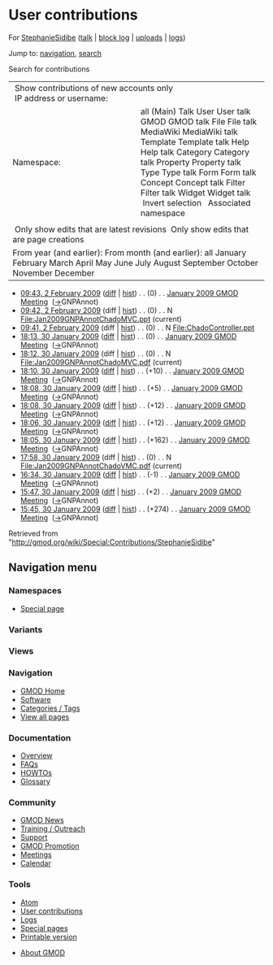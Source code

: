 <div id="mw-page-base" class="noprint">

</div>

<div id="mw-head-base" class="noprint">

</div>

<div id="content" class="mw-body" role="main">

<span id="top"></span>

<div id="mw-js-message" style="display:none;">

</div>



# <span dir="auto">User contributions</span>

<div id="bodyContent">

<div id="contentSub">

For <a
href="/mediawiki/index.php?title=User:StephanieSidibe&amp;action=edit&amp;redlink=1"
class="new"
title="User:StephanieSidibe (page does not exist)">StephanieSidibe</a>
(<a
href="/mediawiki/index.php?title=User_talk:StephanieSidibe&amp;action=edit&amp;redlink=1"
class="new"
title="User talk:StephanieSidibe (page does not exist)">talk</a> \|
[block
log](/mediawiki/index.php?title=Special:Log/block&page=User%3AStephanieSidibe "Special:Log/block")
\|
[uploads](/wiki/Special:ListFiles/StephanieSidibe "Special:ListFiles/StephanieSidibe")
\|
[logs](/wiki/Special:Log/StephanieSidibe "Special:Log/StephanieSidibe"))

</div>

<div id="jump-to-nav" class="mw-jump">

Jump to: [navigation](#mw-navigation), [search](#p-search)

</div>

<div id="mw-content-text">

Search for contributions

<table class="mw-contributions-table">
<colgroup>
<col style="width: 50%" />
<col style="width: 50%" />
</colgroup>
<tbody>
<tr class="odd">
<td colspan="2"> Show contributions of new accounts only<br />
 IP address or username:</td>
</tr>
<tr class="even">
<td class="mw-label">Namespace:</td>
<td>all (Main) Talk User User talk GMOD GMOD talk File File talk
MediaWiki MediaWiki talk Template Template talk Help Help talk Category
Category talk Property Property talk Type Type talk Form Form talk
Concept Concept talk Filter Filter talk Widget Widget talk  
 Invert selection 
 Associated namespace </td>
</tr>
<tr class="odd">
<td colspan="2"></td>
</tr>
<tr class="even">
<td colspan="2"> Only show edits that are latest revisions
 Only show edits that are page creations</td>
</tr>
<tr class="odd">
<td colspan="2">From year (and earlier): From month (and earlier): all
January February March April May June July August September October
November December</td>
</tr>
</tbody>
</table>

- <a
  href="/mediawiki/index.php?title=January_2009_GMOD_Meeting&amp;oldid=7516"
  class="mw-changeslist-date" title="January 2009 GMOD Meeting">09:43, 2
  February 2009</a>
  ([diff](/mediawiki/index.php?title=January_2009_GMOD_Meeting&diff=prev&oldid=7516 "January 2009 GMOD Meeting")
  \|
  [hist](/mediawiki/index.php?title=January_2009_GMOD_Meeting&action=history "January 2009 GMOD Meeting"))
  <span class="mw-changeslist-separator">. .</span>
  <span class="mw-plusminus-null" dir="ltr"
  title="46,432 bytes after change">(0)</span>‎
  <span class="mw-changeslist-separator">. .</span>
  <a href="/wiki/January_2009_GMOD_Meeting" class="mw-contributions-title"
  title="January 2009 GMOD Meeting">January 2009 GMOD Meeting</a> ‎
  <span class="comment">([→](/wiki/January_2009_GMOD_Meeting#GNPAnnot "January 2009 GMOD Meeting")‎<span dir="auto"><span class="autocomment">GNPAnnot</span></span>)</span>
- <a
  href="/mediawiki/index.php?title=File:Jan2009GNPAnnotChadoMVC.ppt&amp;oldid=7515"
  class="mw-changeslist-date"
  title="File:Jan2009GNPAnnotChadoMVC.ppt">09:42, 2 February 2009</a>
  (diff \|
  [hist](/mediawiki/index.php?title=File:Jan2009GNPAnnotChadoMVC.ppt&action=history "File:Jan2009GNPAnnotChadoMVC.ppt"))
  <span class="mw-changeslist-separator">. .</span>
  <span class="mw-plusminus-null" dir="ltr"
  title="0 bytes after change">(0)</span>‎
  <span class="mw-changeslist-separator">. .</span> N
  <a href="/wiki/File:Jan2009GNPAnnotChadoMVC.ppt"
  class="mw-contributions-title"
  title="File:Jan2009GNPAnnotChadoMVC.ppt">File:Jan2009GNPAnnotChadoMVC.ppt</a>
  ‎ <span class="mw-uctop">(current)</span>
- <a
  href="/mediawiki/index.php?title=File:ChadoController.ppt&amp;oldid=7514"
  class="mw-changeslist-date" title="File:ChadoController.ppt">09:41, 2
  February 2009</a> (diff \|
  [hist](/mediawiki/index.php?title=File:ChadoController.ppt&action=history "File:ChadoController.ppt"))
  <span class="mw-changeslist-separator">. .</span>
  <span class="mw-plusminus-null" dir="ltr"
  title="0 bytes after change">(0)</span>‎
  <span class="mw-changeslist-separator">. .</span> N
  <a href="/wiki/File:ChadoController.ppt" class="mw-contributions-title"
  title="File:ChadoController.ppt">File:ChadoController.ppt</a> ‎
- <a
  href="/mediawiki/index.php?title=January_2009_GMOD_Meeting&amp;oldid=7416"
  class="mw-changeslist-date" title="January 2009 GMOD Meeting">18:13, 30
  January 2009</a>
  ([diff](/mediawiki/index.php?title=January_2009_GMOD_Meeting&diff=prev&oldid=7416 "January 2009 GMOD Meeting")
  \|
  [hist](/mediawiki/index.php?title=January_2009_GMOD_Meeting&action=history "January 2009 GMOD Meeting"))
  <span class="mw-changeslist-separator">. .</span>
  <span class="mw-plusminus-null" dir="ltr"
  title="46,575 bytes after change">(0)</span>‎
  <span class="mw-changeslist-separator">. .</span>
  <a href="/wiki/January_2009_GMOD_Meeting" class="mw-contributions-title"
  title="January 2009 GMOD Meeting">January 2009 GMOD Meeting</a> ‎
  <span class="comment">([→](/wiki/January_2009_GMOD_Meeting#GNPAnnot "January 2009 GMOD Meeting")‎<span dir="auto"><span class="autocomment">GNPAnnot</span></span>)</span>
- <a
  href="/mediawiki/index.php?title=File:Jan2009GNPAnnotChadoMVC.pdf&amp;oldid=7415"
  class="mw-changeslist-date"
  title="File:Jan2009GNPAnnotChadoMVC.pdf">18:12, 30 January 2009</a>
  (diff \|
  [hist](/mediawiki/index.php?title=File:Jan2009GNPAnnotChadoMVC.pdf&action=history "File:Jan2009GNPAnnotChadoMVC.pdf"))
  <span class="mw-changeslist-separator">. .</span>
  <span class="mw-plusminus-null" dir="ltr"
  title="0 bytes after change">(0)</span>‎
  <span class="mw-changeslist-separator">. .</span> N
  <a href="/wiki/File:Jan2009GNPAnnotChadoMVC.pdf"
  class="mw-contributions-title"
  title="File:Jan2009GNPAnnotChadoMVC.pdf">File:Jan2009GNPAnnotChadoMVC.pdf</a>
  ‎ <span class="mw-uctop">(current)</span>
- <a
  href="/mediawiki/index.php?title=January_2009_GMOD_Meeting&amp;oldid=7414"
  class="mw-changeslist-date" title="January 2009 GMOD Meeting">18:10, 30
  January 2009</a>
  ([diff](/mediawiki/index.php?title=January_2009_GMOD_Meeting&diff=prev&oldid=7414 "January 2009 GMOD Meeting")
  \|
  [hist](/mediawiki/index.php?title=January_2009_GMOD_Meeting&action=history "January 2009 GMOD Meeting"))
  <span class="mw-changeslist-separator">. .</span>
  <span class="mw-plusminus-pos" dir="ltr"
  title="46,575 bytes after change">(+10)</span>‎
  <span class="mw-changeslist-separator">. .</span>
  <a href="/wiki/January_2009_GMOD_Meeting" class="mw-contributions-title"
  title="January 2009 GMOD Meeting">January 2009 GMOD Meeting</a> ‎
  <span class="comment">([→](/wiki/January_2009_GMOD_Meeting#GNPAnnot "January 2009 GMOD Meeting")‎<span dir="auto"><span class="autocomment">GNPAnnot</span></span>)</span>
- <a
  href="/mediawiki/index.php?title=January_2009_GMOD_Meeting&amp;oldid=7413"
  class="mw-changeslist-date" title="January 2009 GMOD Meeting">18:08, 30
  January 2009</a>
  ([diff](/mediawiki/index.php?title=January_2009_GMOD_Meeting&diff=prev&oldid=7413 "January 2009 GMOD Meeting")
  \|
  [hist](/mediawiki/index.php?title=January_2009_GMOD_Meeting&action=history "January 2009 GMOD Meeting"))
  <span class="mw-changeslist-separator">. .</span>
  <span class="mw-plusminus-pos" dir="ltr"
  title="46,565 bytes after change">(+5)</span>‎
  <span class="mw-changeslist-separator">. .</span>
  <a href="/wiki/January_2009_GMOD_Meeting" class="mw-contributions-title"
  title="January 2009 GMOD Meeting">January 2009 GMOD Meeting</a> ‎
  <span class="comment">([→](/wiki/January_2009_GMOD_Meeting#GNPAnnot "January 2009 GMOD Meeting")‎<span dir="auto"><span class="autocomment">GNPAnnot</span></span>)</span>
- <a
  href="/mediawiki/index.php?title=January_2009_GMOD_Meeting&amp;oldid=7412"
  class="mw-changeslist-date" title="January 2009 GMOD Meeting">18:08, 30
  January 2009</a>
  ([diff](/mediawiki/index.php?title=January_2009_GMOD_Meeting&diff=prev&oldid=7412 "January 2009 GMOD Meeting")
  \|
  [hist](/mediawiki/index.php?title=January_2009_GMOD_Meeting&action=history "January 2009 GMOD Meeting"))
  <span class="mw-changeslist-separator">. .</span>
  <span class="mw-plusminus-pos" dir="ltr"
  title="46,560 bytes after change">(+12)</span>‎
  <span class="mw-changeslist-separator">. .</span>
  <a href="/wiki/January_2009_GMOD_Meeting" class="mw-contributions-title"
  title="January 2009 GMOD Meeting">January 2009 GMOD Meeting</a> ‎
  <span class="comment">([→](/wiki/January_2009_GMOD_Meeting#GNPAnnot "January 2009 GMOD Meeting")‎<span dir="auto"><span class="autocomment">GNPAnnot</span></span>)</span>
- <a
  href="/mediawiki/index.php?title=January_2009_GMOD_Meeting&amp;oldid=7411"
  class="mw-changeslist-date" title="January 2009 GMOD Meeting">18:06, 30
  January 2009</a>
  ([diff](/mediawiki/index.php?title=January_2009_GMOD_Meeting&diff=prev&oldid=7411 "January 2009 GMOD Meeting")
  \|
  [hist](/mediawiki/index.php?title=January_2009_GMOD_Meeting&action=history "January 2009 GMOD Meeting"))
  <span class="mw-changeslist-separator">. .</span>
  <span class="mw-plusminus-pos" dir="ltr"
  title="46,548 bytes after change">(+12)</span>‎
  <span class="mw-changeslist-separator">. .</span>
  <a href="/wiki/January_2009_GMOD_Meeting" class="mw-contributions-title"
  title="January 2009 GMOD Meeting">January 2009 GMOD Meeting</a> ‎
  <span class="comment">([→](/wiki/January_2009_GMOD_Meeting#GNPAnnot "January 2009 GMOD Meeting")‎<span dir="auto"><span class="autocomment">GNPAnnot</span></span>)</span>
- <a
  href="/mediawiki/index.php?title=January_2009_GMOD_Meeting&amp;oldid=7410"
  class="mw-changeslist-date" title="January 2009 GMOD Meeting">18:05, 30
  January 2009</a>
  ([diff](/mediawiki/index.php?title=January_2009_GMOD_Meeting&diff=prev&oldid=7410 "January 2009 GMOD Meeting")
  \|
  [hist](/mediawiki/index.php?title=January_2009_GMOD_Meeting&action=history "January 2009 GMOD Meeting"))
  <span class="mw-changeslist-separator">. .</span>
  <span class="mw-plusminus-pos" dir="ltr"
  title="46,536 bytes after change">(+162)</span>‎
  <span class="mw-changeslist-separator">. .</span>
  <a href="/wiki/January_2009_GMOD_Meeting" class="mw-contributions-title"
  title="January 2009 GMOD Meeting">January 2009 GMOD Meeting</a> ‎
  <span class="comment">([→](/wiki/January_2009_GMOD_Meeting#GNPAnnot "January 2009 GMOD Meeting")‎<span dir="auto"><span class="autocomment">GNPAnnot</span></span>)</span>
- <a
  href="/mediawiki/index.php?title=File:Jan2009GNPAnnotChadoVMC.pdf&amp;oldid=7409"
  class="mw-changeslist-date"
  title="File:Jan2009GNPAnnotChadoVMC.pdf">17:58, 30 January 2009</a>
  (diff \|
  [hist](/mediawiki/index.php?title=File:Jan2009GNPAnnotChadoVMC.pdf&action=history "File:Jan2009GNPAnnotChadoVMC.pdf"))
  <span class="mw-changeslist-separator">. .</span>
  <span class="mw-plusminus-null" dir="ltr"
  title="0 bytes after change">(0)</span>‎
  <span class="mw-changeslist-separator">. .</span> N
  <a href="/wiki/File:Jan2009GNPAnnotChadoVMC.pdf"
  class="mw-contributions-title"
  title="File:Jan2009GNPAnnotChadoVMC.pdf">File:Jan2009GNPAnnotChadoVMC.pdf</a>
  ‎ <span class="mw-uctop">(current)</span>
- <a
  href="/mediawiki/index.php?title=January_2009_GMOD_Meeting&amp;oldid=7408"
  class="mw-changeslist-date" title="January 2009 GMOD Meeting">16:34, 30
  January 2009</a>
  ([diff](/mediawiki/index.php?title=January_2009_GMOD_Meeting&diff=prev&oldid=7408 "January 2009 GMOD Meeting")
  \|
  [hist](/mediawiki/index.php?title=January_2009_GMOD_Meeting&action=history "January 2009 GMOD Meeting"))
  <span class="mw-changeslist-separator">. .</span>
  <span class="mw-plusminus-neg" dir="ltr"
  title="46,374 bytes after change">(-1)</span>‎
  <span class="mw-changeslist-separator">. .</span>
  <a href="/wiki/January_2009_GMOD_Meeting" class="mw-contributions-title"
  title="January 2009 GMOD Meeting">January 2009 GMOD Meeting</a> ‎
  <span class="comment">([→](/wiki/January_2009_GMOD_Meeting#GNPAnnot "January 2009 GMOD Meeting")‎<span dir="auto"><span class="autocomment">GNPAnnot</span></span>)</span>
- <a
  href="/mediawiki/index.php?title=January_2009_GMOD_Meeting&amp;oldid=7407"
  class="mw-changeslist-date" title="January 2009 GMOD Meeting">15:47, 30
  January 2009</a>
  ([diff](/mediawiki/index.php?title=January_2009_GMOD_Meeting&diff=prev&oldid=7407 "January 2009 GMOD Meeting")
  \|
  [hist](/mediawiki/index.php?title=January_2009_GMOD_Meeting&action=history "January 2009 GMOD Meeting"))
  <span class="mw-changeslist-separator">. .</span>
  <span class="mw-plusminus-pos" dir="ltr"
  title="46,375 bytes after change">(+2)</span>‎
  <span class="mw-changeslist-separator">. .</span>
  <a href="/wiki/January_2009_GMOD_Meeting" class="mw-contributions-title"
  title="January 2009 GMOD Meeting">January 2009 GMOD Meeting</a> ‎
  <span class="comment">([→](/wiki/January_2009_GMOD_Meeting#GNPAnnot "January 2009 GMOD Meeting")‎<span dir="auto"><span class="autocomment">GNPAnnot</span></span>)</span>
- <a
  href="/mediawiki/index.php?title=January_2009_GMOD_Meeting&amp;oldid=7406"
  class="mw-changeslist-date" title="January 2009 GMOD Meeting">15:45, 30
  January 2009</a>
  ([diff](/mediawiki/index.php?title=January_2009_GMOD_Meeting&diff=prev&oldid=7406 "January 2009 GMOD Meeting")
  \|
  [hist](/mediawiki/index.php?title=January_2009_GMOD_Meeting&action=history "January 2009 GMOD Meeting"))
  <span class="mw-changeslist-separator">. .</span>
  <span class="mw-plusminus-pos" dir="ltr"
  title="46,373 bytes after change">(+274)</span>‎
  <span class="mw-changeslist-separator">. .</span>
  <a href="/wiki/January_2009_GMOD_Meeting" class="mw-contributions-title"
  title="January 2009 GMOD Meeting">January 2009 GMOD Meeting</a> ‎
  <span class="comment">([→](/wiki/January_2009_GMOD_Meeting#GNPAnnot "January 2009 GMOD Meeting")‎<span dir="auto"><span class="autocomment">GNPAnnot</span></span>)</span>

</div>

<div class="printfooter">

Retrieved from
"<http://gmod.org/wiki/Special:Contributions/StephanieSidibe>"

</div>

<div id="catlinks" class="catlinks catlinks-allhidden">

</div>

<div class="visualClear">

</div>

</div>

</div>

<div id="mw-navigation">

## Navigation menu

<div id="mw-head">



<div id="left-navigation">

<div id="p-namespaces" class="vectorTabs" role="navigation"
aria-labelledby="p-namespaces-label">

### Namespaces

- <span id="ca-nstab-special">[Special
  page](/wiki/Special:Contributions/StephanieSidibe "This is a special page, you cannot edit the page itself")</span>

</div>

<div id="p-variants" class="vectorMenu emptyPortlet" role="navigation"
aria-labelledby="p-variants-label">

### 

### Variants[](#)

<div class="menu">

</div>

</div>

</div>

<div id="right-navigation">

<div id="p-views" class="vectorTabs emptyPortlet" role="navigation"
aria-labelledby="p-views-label">

### Views

</div>



</div>



</div>

</div>

</div>

<div id="mw-panel">

<div id="p-logo" role="banner">

<a href="/wiki/Main_Page"
style="background-image: url(http://gmod.org/images/GMOD-cogs.png);"
title="Visit the main page"></a>

</div>

<div id="p-Navigation" class="portal" role="navigation"
aria-labelledby="p-Navigation-label">

### Navigation

<div class="body">

- <span id="n-GMOD-Home">[GMOD Home](/wiki/Main_Page)</span>
- <span id="n-Software">[Software](/wiki/GMOD_Components)</span>
- <span id="n-Categories-.2F-Tags">[Categories /
  Tags](/wiki/Categories)</span>
- <span id="n-View-all-pages">[View all
  pages](/wiki/Special:AllPages)</span>

</div>

</div>

<div id="p-Documentation" class="portal" role="navigation"
aria-labelledby="p-Documentation-label">

### Documentation

<div class="body">

- <span id="n-Overview">[Overview](/wiki/Overview)</span>
- <span id="n-FAQs">[FAQs](/wiki/Category:FAQ)</span>
- <span id="n-HOWTOs">[HOWTOs](/wiki/Category:HOWTO)</span>
- <span id="n-Glossary">[Glossary](/wiki/Glossary)</span>

</div>

</div>

<div id="p-Community" class="portal" role="navigation"
aria-labelledby="p-Community-label">

### Community

<div class="body">

- <span id="n-GMOD-News">[GMOD News](/wiki/GMOD_News)</span>
- <span id="n-Training-.2F-Outreach">[Training /
  Outreach](/wiki/Training_and_Outreach)</span>
- <span id="n-Support">[Support](/wiki/Support)</span>
- <span id="n-GMOD-Promotion">[GMOD
  Promotion](/wiki/GMOD_Promotion)</span>
- <span id="n-Meetings">[Meetings](/wiki/Meetings)</span>
- <span id="n-Calendar">[Calendar](/wiki/Calendar)</span>

</div>

</div>

<div id="p-tb" class="portal" role="navigation"
aria-labelledby="p-tb-label">

### Tools

<div class="body">

- <span id="feedlinks"><a
  href="http://gmod.org/mediawiki/index.php?title=Special:Contributions/StephanieSidibe&amp;feed=atom"
  id="feed-atom" class="feedlink" rel="alternate"
  type="application/atom+xml" title="Atom feed for this page">Atom</a></span>
- <span id="t-contributions">[User
  contributions](/wiki/Special:Contributions/StephanieSidibe "A list of contributions of this user")</span>
- <span id="t-log">[Logs](/wiki/Special:Log/StephanieSidibe)</span>
- <span id="t-specialpages"><a href="/wiki/Special:SpecialPages" accesskey="q"
  title="A list of all special pages [q]">Special pages</a></span>
- <span id="t-print"><a
  href="/mediawiki/index.php?title=Special:Contributions/StephanieSidibe&amp;printable=yes"
  rel="alternate" accesskey="p"
  title="Printable version of this page [p]">Printable version</a></span>

</div>

</div>

</div>

</div>

<div id="footer" role="contentinfo">

- <span id="footer-places-about">[About
  GMOD](/wiki/GMOD:About "GMOD:About")</span>

<!-- -->






</div>

